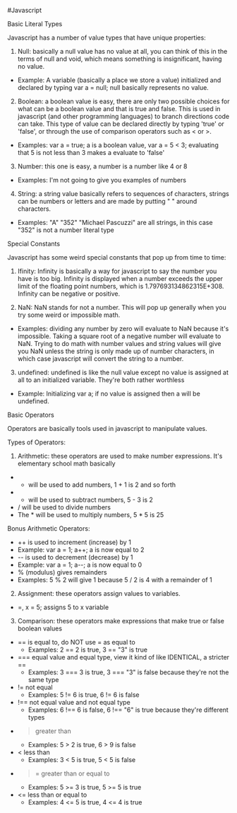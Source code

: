 #Javascript  

Basic Literal Types  

Javascript has a number of value types that have unique properties: 

1. Null: basically a null value has no value at all, you can think of this in the terms of null and void, which means something is insignificant, having no value.  
  * Example: A variable (basically a place we store a value) initialized and declared by typing var a = null; null basically represents no value.

2. Boolean: a boolean value is easy, there are only two possible choices for what can be a boolean value and that is true and false. This is used in javascript (and other programming languages) to branch directions code can take. This type of value can be declared directly by typing 'true' or 'false', or through the use of comparison operators such as < or >.  
  * Examples: var a = true; a is a boolean value, var a = 5 < 3; evaluating that 5 is not less than 3 makes a evaluate to 'false'  
  
3. Number: this one is easy, a number is a number like 4 or 8  
  * Examples: I'm not going to give you examples of numbers  
  
4. String: a string value basically refers to sequences of characters, strings can be numbers or letters and are made by putting " " around characters.  
  * Examples: "A" "352" "Michael Pascuzzi" are all strings, in this case "352" is not a number literal type  
  
Special Constants  

Javascript has some weird special constants that pop up from time to time:  

1. Ifinity: Infinity is basically a way for javascript to say the number you have is too big. Infinity is displayed when a number exceeds the upper limit of the floating point numbers, which is 1.797693134862315E+308. Infinity can be negative or positive.  

2. NaN: NaN stands for not a number. This will pop up generally when you try some weird or impossible math.  
  * Examples: dividing any number by zero will evaluate to NaN because it's impossible. Taking a square root of a negative number will evaluate to NaN. Trying to do math with number values and string values will give you NaN unless the string is only made up of number characters, in which case javascript will convert the string to a number.  
  
3. undefined: undefined is like the null value except no value is assigned at all to an initialized variable. They're both rather worthless  
  * Example: Initializing var a; if no value is assigned then a will be undefined.

Basic Operators

Operators are basically tools used in javascript to manipulate values.

Types of Operators:

1. Arithmetic: these operators are used to make number expressions. It's elementary school math basically  
  * + will be used to add numbers, 1 + 1 is 2 and so forth  
  * - will be used to subtract numbers, 5 - 3 is 2  
  * / will be used to divide numbers  
  * The * will be used to multiply numbers, 5 * 5 is 25  

Bonus Arithmetic Operators:  
  * ++ is used to increment (increase) by 1  
   * Example: var a = 1; a++; a is now equal to 2  
  * -- is used to decrement (decrease) by 1  
   * Example: var a = 1; a--; a is now equal to 0 
  * % (modulus) gives remainders  
   * Examples: 5 % 2 will give 1 because 5 / 2 is 4 with a remainder of 1  

2. Assignment: these operators assign values to variables.  
  * =, x = 5; assigns 5 to x variable  

3. Comparison: these operators make expressions that make true or false boolean values  
  * == is	equal to, do NOT use = as equal to  
    * Examples: 2 == 2 is true, 3 == "3" is true  
  * ===	equal value and equal type, view it kind of like IDENTICAL, a stricter ==  
    * Examples: 3 === 3 is true, 3 === "3" is false because they're not the same type  
  * !=	not equal  
    * Examples: 5 != 6 is true, 6 != 6 is false  
  * !==	not equal value and not equal type  
    * Examples: 6 !== 6 is false, 6 !== "6" is true because they're different types  
  * >	greater than  
    * Examples: 5 > 2 is true, 6 > 9 is false  
  * <	less than  
    * Examples: 3 < 5 is true, 5 < 5 is false  
  * >=	greater than or equal to  
    * Examples: 5 >= 3 is true, 5 >= 5 is true  
  * <=	less than or equal to  
    * Examples: 4 <= 5 is true, 4 <= 4 is true  
